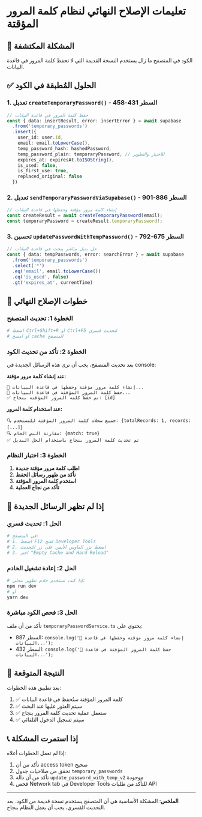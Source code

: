 # تعليمات الإصلاح النهائي لنظام كلمة المرور المؤقتة

## 🎯 المشكلة المكتشفة

الكود في المتصفح ما زال يستخدم النسخة القديمة التي لا تحفظ كلمة المرور في قاعدة البيانات.

## ✅ الحلول المُطبقة في الكود

### 1. تعديل `createTemporaryPassword()` - السطر 431-458
```typescript
// حفظ كلمة المرور في قاعدة البيانات
const { data: insertResult, error: insertError } = await supabase
  .from('temporary_passwords')
  .insert({
    user_id: user.id,
    email: email.toLowerCase(),
    temp_password_hash: hashedPassword,
    temp_password_plain: temporaryPassword, // للاختبار والتطوير
    expires_at: expiresAt.toISOString(),
    is_used: false,
    is_first_use: true,
    replaced_original: false
  })
```

### 2. تعديل `sendTemporaryPasswordViaSupabase()` - السطر 886-901
```typescript
// إنشاء كلمة مرور مؤقتة وحفظها في قاعدة البيانات
const createResult = await createTemporaryPassword(email);
const temporaryPassword = createResult.temporaryPassword!;
```

### 3. تحسين `updatePasswordWithTempPassword()` - السطر 675-792
```typescript
// حل بديل مباشر يبحث في قاعدة البيانات
const { data: tempPasswords, error: searchError } = await supabase
  .from('temporary_passwords')
  .select('*')
  .eq('email', email.toLowerCase())
  .eq('is_used', false)
  .gt('expires_at', currentTime)
```

## 🚀 خطوات الإصلاح النهائي

### الخطوة 1: تحديث المتصفح
```bash
# اضغط Ctrl+Shift+R أو Ctrl+F5 لتحديث قسري
# أو امسح cache المتصفح
```

### الخطوة 2: تأكد من تحديث الكود
بعد تحديث المتصفح، يجب أن ترى هذه الرسائل الجديدة في console:

**عند إنشاء كلمة مرور مؤقتة:**
```
🔄 إنشاء كلمة مرور مؤقتة وحفظها في قاعدة البيانات...
💾 حفظ كلمة المرور المؤقتة في قاعدة البيانات...
✅ تم حفظ كلمة المرور المؤقتة بنجاح: [id]
```

**عند استخدام كلمة المرور:**
```
🔍 جميع سجلات كلمة المرور المؤقتة للمستخدم: {totalRecords: 1, records: [...]}
🔍 مقارنة النص الخام: {match: true}
✅ تم تحديث كلمة المرور بنجاح باستخدام الحل البديل
```

### الخطوة 3: اختبار النظام
1. **اطلب كلمة مرور مؤقتة جديدة**
2. **تأكد من ظهور رسائل الحفظ**
3. **استخدم كلمة المرور المؤقتة**
4. **تأكد من نجاح العملية**

## 🔧 إذا لم تظهر الرسائل الجديدة

### الحل 1: تحديث قسري
```bash
# في المتصفح:
# 1. اضغط F12 لفتح Developer Tools
# 2. اضغط بزر الماوس الأيمن على زر التحديث
# 3. اختر "Empty Cache and Hard Reload"
```

### الحل 2: إعادة تشغيل الخادم
```bash
# إذا كنت تستخدم خادم تطوير محلي:
npm run dev
# أو
yarn dev
```

### الحل 3: فحص الكود مباشرة
تأكد من أن ملف `temporaryPasswordService.ts` يحتوي على:
- السطر 887: `console.log('🔄 إنشاء كلمة مرور مؤقتة وحفظها في قاعدة البيانات...');`
- السطر 432: `console.log('💾 حفظ كلمة المرور المؤقتة في قاعدة البيانات...');`

## 🎯 النتيجة المتوقعة

بعد تطبيق هذه الخطوات:
1. ✅ كلمة المرور المؤقتة ستُحفظ في قاعدة البيانات
2. ✅ سيتم العثور عليها عند البحث
3. ✅ ستعمل عملية تحديث كلمة المرور بنجاح
4. ✅ سيتم تسجيل الدخول التلقائي

## 📞 إذا استمرت المشكلة

إذا لم تعمل الخطوات أعلاه:
1. تأكد من أن access token صحيح
2. تحقق من صلاحيات جدول `temporary_passwords`
3. تأكد من أن دالة `update_password_with_temp_v2` موجودة
4. فحص Network tab في Developer Tools للتأكد من طلبات API

---

**الملخص**: المشكلة الأساسية هي أن المتصفح يستخدم نسخة قديمة من الكود. بعد التحديث القسري، يجب أن يعمل النظام بنجاح.
